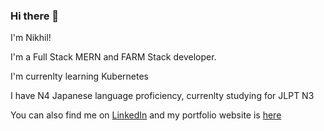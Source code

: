 ### Hi there 👋

I'm Nikhil!

I'm a Full Stack MERN and FARM Stack developer.

I'm currenlty learning Kubernetes

I have N4 Japanese language proficiency, currenlty studying for JLPT N3

You can also find me on [LinkedIn](https://www.linkedin.com/in/nikhilbk9148/) and my portfolio website is [here](https://mern-frontend-portfolio-nikhil-bk.vercel.app/)

<!--
**nikhil-bk/nikhil-bk** is a ✨ _special_ ✨ repository because its `README.md` (this file) appears on your GitHub profile.

Here are some ideas to get you started:

- 🔭 I’m currently working on ...
- 🌱 I’m currently learning ...
- 👯 I’m looking to collaborate on ...
- 🤔 I’m looking for help with ...
- 💬 Ask me about ...
- 📫 How to reach me: ...
- 😄 Pronouns: ...
- ⚡ Fun fact: ...
-->
